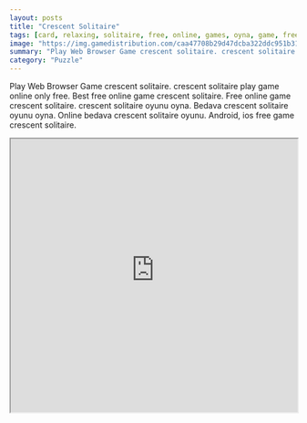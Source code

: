 ```yaml
---
layout: posts
title: "Crescent Solitaire"
tags: [card, relaxing, solitaire, free, online, games, oyna, game, free, games, play, play, games]
image: "https://img.gamedistribution.com/caa47708b29d47dcba322ddc951b3126-512x384.jpeg"
summary: "Play Web Browser Game crescent solitaire. crescent solitaire play game online only free. Best free online game crescent solitaire. Free online game crescent solitaire. crescent solitaire oyunu oyna. Bedava crescent solitaire oyunu oyna. Online bedava crescent solitaire oyunu. Android, ios free game crescent solitaire."
category: "Puzzle"
---
```


Play Web Browser Game crescent solitaire. crescent solitaire play game online only free. Best free online game crescent solitaire. Free online game crescent solitaire. crescent solitaire oyunu oyna. Bedava crescent solitaire oyunu oyna. Online bedava crescent solitaire oyunu. Android, ios free game crescent solitaire.

<iframe width="100%" height="480px;" src="https://html5.gamedistribution.com/caa47708b29d47dcba322ddc951b3126/"></iframe>